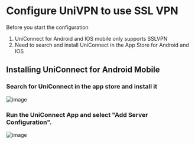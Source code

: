 # **Configure UniVPN to use SSL VPN**
Before you start the configuration
1. UniConnect for Android and IOS mobile only supports SSLVPN
2. Need to search and install UniConnect in the App Store for Android and IOS

## Installing UniConnect for Android Mobile

### Search for UniConnect in the app store and install it

![image](https://github.com/tobarod/netee/assets/84069016/38ddab0e-1910-47dc-a98b-ae7d18d7fb3c)

### Run the UniConnect App and select "Add Server Configuration".

![image](https://github.com/tobarod/netee/assets/84069016/f6cbe36a-3d95-4e52-b4f2-dc5503e184d2)
